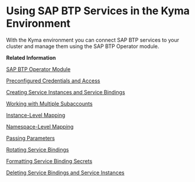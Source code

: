 <!-- loioea4dd81e49254dd482d32e3c20f4477a -->

# Using SAP BTP Services in the Kyma Environment

With the Kyma environment you can connect SAP BTP services to your cluster and manage them using the SAP BTP Operator module.

**Related Information**  


[SAP BTP Operator Module](sap-btp-operator-module-50347ea.md "Use the SAP BTP Operator module to enable service management and consume SAP BTP services from your Kyma cluster.")

[Preconfigured Credentials and Access](preconfigured-credentials-and-access-ab106d7.md "When you create SAP BTP, Kyma runtime, all necessary resources for consuming SAP BTP services are created, and the basic cluster access is configured.")

[Creating Service Instances and Service Bindings](creating-service-instances-and-service-bindings-17bd304.md "Create service instances and service bindings using Kyma dashboard or kubectl.")

[Working with Multiple Subaccounts](working-with-multiple-subaccounts-862dd6a.md "With the SAP BTP Operator module, you can create configurations for several subaccounts in a single Kyma cluster.")

[Instance-Level Mapping](instance-level-mapping-d9e9c7f.md "You can map a Kubernetes service instance to an SAP Service Manager instance in a given subaccount. The Service Manager instance is then used to provision that service instance.")

[Namespace-Level Mapping](namespace-level-mapping-63ad410.md "You can map a Kubernetes namespace to an SAP Service Manager instance in a given subaccount. The Service Manager instance is then used to provision all service instances in that namespace.")

[Passing Parameters](passing-parameters-2cfd47c.md "You can set input parameters for your resources.")

[Rotating Service Bindings](rotating-service-bindings-37ac30a.md "Enhance security by automatically rotating the credentials associated with your service bindings. This process involves generating a new service binding while keeping the old credentials active for a specified period to ensure a smooth transition.")

[Formatting Service Binding Secrets](formatting-service-binding-secrets-4733eb5.md "Use different attributes in your ServiceBinding resource to generate different formats of your Secret resources.")

[Deleting Service Bindings and Service Instances](deleting-service-bindings-and-service-instances-5deca69.md "Delete service bindings and service instances using Kyma dashboard or kubectl.")

